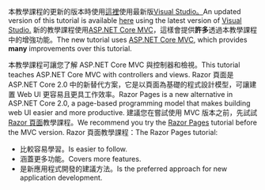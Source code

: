 <span data-ttu-id="2b8b1-101">本教學課程的更新的版本時使用[這裡](https://docs.microsoft.com/aspnet/core/tutorials/first-mvc-app/start-mvc)使用最新版[Visual Studio。](https://www.visualstudio.com)</span><span class="sxs-lookup"><span data-stu-id="2b8b1-101">An updated version of this tutorial is available [here](https://docs.microsoft.com/aspnet/core/tutorials/first-mvc-app/start-mvc) using the latest version of [Visual Studio.](https://www.visualstudio.com)</span></span> <span data-ttu-id="2b8b1-102">新的教學課程使用[ASP.NET Core MVC](https://docs.microsoft.com/aspnet/core/mvc/)，這樣會提供**許多**透過本教學課程中的增強功能。</span><span class="sxs-lookup"><span data-stu-id="2b8b1-102">The new tutorial uses [ASP.NET Core MVC](https://docs.microsoft.com/aspnet/core/mvc/), which provides **many** improvements over this tutorial.</span></span>

<span data-ttu-id="2b8b1-103">本教學課程可讓您了解 ASP.NET Core MVC 與控制器和檢視。</span><span class="sxs-lookup"><span data-stu-id="2b8b1-103">This tutorial teaches ASP.NET Core MVC with controllers and views.</span></span> <span data-ttu-id="2b8b1-104">Razor 頁面是 ASP.NET Core 2.0 中的新替代方案，它是以頁面為基礎的程式設計模型，可讓建置 Web UI 更容易且更具工作效率。</span><span class="sxs-lookup"><span data-stu-id="2b8b1-104">Razor Pages is a new alternative in ASP.NET Core 2.0, a page-based programming model that makes building web UI easier and more productive.</span></span> <span data-ttu-id="2b8b1-105">建議您在嘗試使用 MVC 版本之前，先試試 [Razor 頁面](https://docs.microsoft.com/aspnet/core/mvc/razor-pages)教學課程。</span><span class="sxs-lookup"><span data-stu-id="2b8b1-105">We recommend you try the [Razor Pages](https://docs.microsoft.com/aspnet/core/mvc/razor-pages) tutorial before the MVC version.</span></span> <span data-ttu-id="2b8b1-106">Razor 頁面教學課程：</span><span class="sxs-lookup"><span data-stu-id="2b8b1-106">The Razor Pages tutorial:</span></span>

* <span data-ttu-id="2b8b1-107">比較容易學習。</span><span class="sxs-lookup"><span data-stu-id="2b8b1-107">Is easier to follow.</span></span>
* <span data-ttu-id="2b8b1-108">涵蓋更多功能。</span><span class="sxs-lookup"><span data-stu-id="2b8b1-108">Covers more features.</span></span>
* <span data-ttu-id="2b8b1-109">是新應用程式開發的建議方法。</span><span class="sxs-lookup"><span data-stu-id="2b8b1-109">Is the preferred approach for new application development.</span></span>